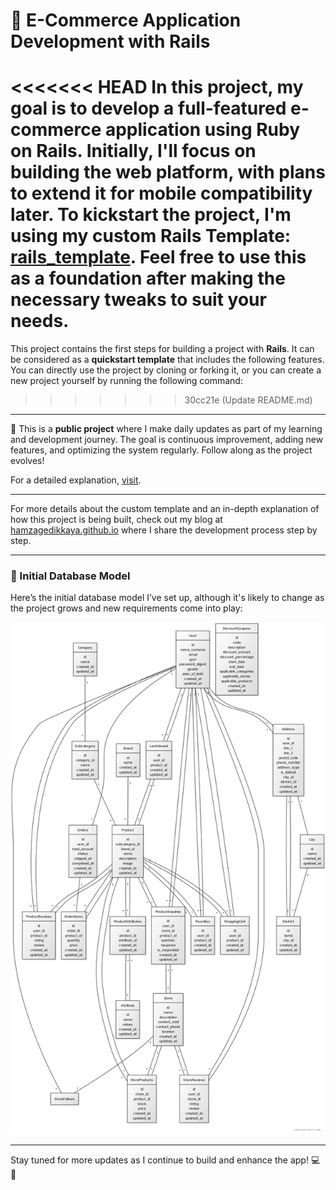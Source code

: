 # 🚀 E-Commerce Application Development with Rails

<<<<<<< HEAD
In this project, my goal is to develop a full-featured **e-commerce application** using **Ruby on Rails**. Initially, I'll focus on building the web platform, with plans to extend it for mobile compatibility later. To kickstart the project, I'm using my custom **Rails Template**: [rails_template](https://github.com/hamzagedikkaya/rails_template). Feel free to use this as a foundation after making the necessary tweaks to suit your needs.
=======
This project contains the first steps for building a project with **Rails**. It can be considered as a **quickstart template** that includes the following features. You can directly use the project by cloning or forking it, or you can create a new project yourself by running the following command: 

>>>>>>> 30cc21e (Update README.md)

---

🌱 This is a **public project** where I make daily updates as part of my learning and development journey. The goal is continuous improvement, adding new features, and optimizing the system regularly. Follow along as the project evolves!

For a detailed explanation, [visit](https://hamzagedikkaya.github.io/).

---

For more details about the custom template and an in-depth explanation of how this project is being built, check out my blog at [hamzagedikkaya.github.io](https://hamzagedikkaya.github.io) where I share the development process step by step.

---

### 🔧 Initial Database Model

Here’s the initial database model I’ve set up, although it's likely to change as the project grows and new requirements come into play:

![Database Model](app/assets/images/db.png)

---

Stay tuned for more updates as I continue to build and enhance the app! 💻📱
